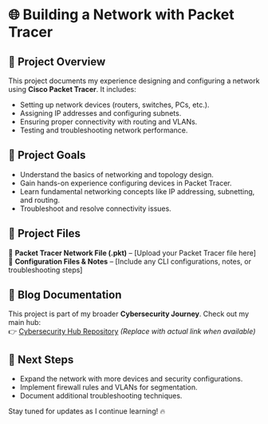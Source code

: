 # 🌐 Building a Network with Packet Tracer

## 📌 Project Overview
This project documents my experience designing and configuring a network using **Cisco Packet Tracer**. It includes:
- Setting up network devices (routers, switches, PCs, etc.).
- Assigning IP addresses and configuring subnets.
- Ensuring proper connectivity with routing and VLANs.
- Testing and troubleshooting network performance.

## 🎯 Project Goals
- Understand the basics of networking and topology design.
- Gain hands-on experience configuring devices in Packet Tracer.
- Learn fundamental networking concepts like IP addressing, subnetting, and routing.
- Troubleshoot and resolve connectivity issues.

## 🔧 Project Files
📁 **Packet Tracer Network File (.pkt)** – [Upload your Packet Tracer file here]  
📄 **Configuration Files & Notes** – [Include any CLI configurations, notes, or troubleshooting steps]

## 📝 Blog Documentation
This project is part of my broader **Cybersecurity Journey**. Check out my main hub:  
👉 [Cybersecurity Hub Repository](https://github.com/YourUsername/cybersecurity-hub) *(Replace with actual link when available)*

## 🚀 Next Steps
- Expand the network with more devices and security configurations.
- Implement firewall rules and VLANs for segmentation.
- Document additional troubleshooting techniques.

Stay tuned for updates as I continue learning! 🔥
